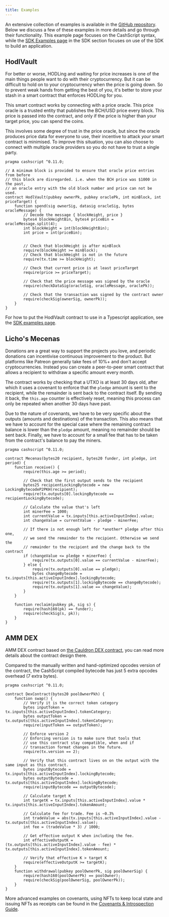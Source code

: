 ```yaml
---
title: Examples
---
```


An extensive collection of examples is available in the [GitHub repository](https://github.com/CashScript/cashscript/tree/master/examples). Below we discuss a few of these examples in more details and go through their functionality. This example page focuses on the CashScript syntax, while the [SDK Examples page](/docs/sdk/examples) in the SDK section focuses on use of the SDK to build an application.

## HodlVault
For better or worse, HODLing and waiting for price increases is one of the main things people want to do with their cryptocurrency. But it can be difficult to hold on to your cryptocurrency when the price is going down. So to prevent weak hands from getting the best of you, it's better to store your stash in a smart contract that enforces HODLing for you.

This smart contract works by connecting with a price oracle. This price oracle is a trusted entity that publishes the BCH/USD price every block. This price is passed into the contract, and only if the price is higher than your target price, you can spend the coins.

This involves some degree of trust in the price oracle, but since the oracle produces price data for everyone to use, their incentive to attack *your* smart contract is minimised. To improve this situation, you can also choose to connect with multiple oracle providers so you do not have to trust a single party.

```solidity
pragma cashscript ^0.11.0;

// A minimum block is provided to ensure that oracle price entries from before
// this block are disregarded. i.e. when the BCH price was $1000 in the past,
// an oracle entry with the old block number and price can not be used.
contract HodlVault(pubkey ownerPk, pubkey oraclePk, int minBlock, int priceTarget) {
    function spend(sig ownerSig, datasig oracleSig, bytes oracleMessage) {
        // Decode the message { blockHeight, price }
        bytes4 blockHeightBin, bytes4 priceBin = oracleMessage.split(4);
        int blockHeight = int(blockHeightBin);
        int price = int(priceBin);


        // Check that blockHeight is after minBlock
        require(blockHeight >= minBlock);
        // Check that blockHeight is not in the future
        require(tx.time >= blockHeight);

        // Check that current price is at least priceTarget
        require(price >= priceTarget);

        // Check that the price message was signed by the oracle
        require(checkDataSig(oracleSig, oracleMessage, oraclePk));

        // Check that the transaction was signed by the contract owner
        require(checkSig(ownerSig, ownerPk));
    }
}
```

For how to put the HodlVault contract to use in a Typescript application, see the [SDK examples page](/docs/sdk/examples#hodlvault).


## Licho's Mecenas
Donations are a great way to support the projects you love, and periodic donations can incentivise continuous improvement to the product. But platforms like Patreon generally take fees of 10%+ and don't accept cryptocurrencies. Instead you can create a peer-to-peer smart contract that allows a recipient to withdraw a specific amount every month.

The contract works by checking that a UTXO is at least 30 days old, after which it uses a covenant to enforce that the `pledge` amount is sent to the recipient, while the remainder is sent back to the contract itself. By sending it back, the `this.age` counter is effectively reset, meaning this process can only be repeated when another 30 days have past.

Due to the nature of covenants, we have to be very specific about the outputs (amounts and destinations) of the transaction. This also means that we have to account for the special case where the remaining contract balance is lower than the `pledge` amount, meaning no remainder should be sent back. Finally, we have to account for a small fee that has to be taken from the contract's balance to pay the miners.

```solidity
pragma cashscript ^0.11.0;

contract Mecenas(bytes20 recipient, bytes20 funder, int pledge, int period) {
    function receive() {
        require(this.age >= period);

        // Check that the first output sends to the recipient
        bytes25 recipientLockingBytecode = new LockingBytecodeP2PKH(recipient);
        require(tx.outputs[0].lockingBytecode == recipientLockingBytecode);

        // Calculate the value that's left
        int minerFee = 1000;
        int currentValue = tx.inputs[this.activeInputIndex].value;
        int changeValue = currentValue - pledge - minerFee;

        // If there is not enough left for *another* pledge after this one,
        // we send the remainder to the recipient. Otherwise we send the
        // remainder to the recipient and the change back to the contract
        if (changeValue <= pledge + minerFee) {
            require(tx.outputs[0].value == currentValue - minerFee);
        } else {
            require(tx.outputs[0].value == pledge);
            bytes changeBytecode = tx.inputs[this.activeInputIndex].lockingBytecode;
            require(tx.outputs[1].lockingBytecode == changeBytecode);
            require(tx.outputs[1].value == changeValue);
        }
    }

    function reclaim(pubkey pk, sig s) {
        require(hash160(pk) == funder);
        require(checkSig(s, pk));
    }
}
```

## AMM DEX

AMM DEX contract based on [the Cauldron DEX contract](https://www.cauldron.quest/_files/ugd/ae85be_b1dc04d2b6b94ab5a200e3d8cd197aa3.pdf), you can read more details about the contract design there.

Compared to the manually written and hand-optimized opcodes version of the contract, the CashScript compiled bytecode has just 5 extra opcodes overhead (7 extra bytes).

```solidity
pragma cashscript ^0.11.0;

contract DexContract(bytes20 poolOwnerPkh) {
    function swap() {
        // Verify it is the correct token category
        bytes inputToken = tx.inputs[this.activeInputIndex].tokenCategory;
        bytes outputToken = tx.outputs[this.activeInputIndex].tokenCategory;
        require(inputToken == outputToken);

        // Enforce version 2
        // Enforcing version is to make sure that tools that
        // use this contract stay compatible, when and if
        // transaction format changes in the future.
        require(tx.version == 2);

        // Verify that this contract lives on on the output with the same input as this contract.
        bytes inputBytecode = tx.inputs[this.activeInputIndex].lockingBytecode;
        bytes outputBytecode = tx.outputs[this.activeInputIndex].lockingBytecode;
        require(inputBytecode == outputBytecode);

        // Calculate target K
        int targetK = tx.inputs[this.activeInputIndex].value * tx.inputs[this.activeInputIndex].tokenAmount;

        // Calculate fee for trade. Fee is ~0.3%
        int tradeValue = abs(tx.inputs[this.activeInputIndex].value - tx.outputs[this.activeInputIndex].value);
        int fee = (tradeValue * 3) / 1000;

        // Get effective output K when including the fee.
        int effectiveOutputK = (tx.outputs[this.activeInputIndex].value - fee) * tx.outputs[this.activeInputIndex].tokenAmount;

        // Verify that effective K > target K
        require(effectiveOutputK >= targetK);
    }
    function withdrawal(pubkey poolOwnerPk, sig poolOwnerSig) {
        require(hash160(poolOwnerPk) == poolOwner);
        require(checkSig(poolOwnerSig, poolOwnerPk));
    }
}
```

More advanced examples on covenants, using NFTs to keep local state and issuing NFTs as receipts can be found in the [Covenants & Introspection Guide](/docs/guides/covenants).
